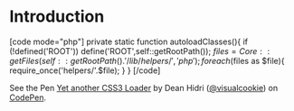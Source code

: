 # Introduction

[code mode="php"]
private static function autoloadClasses(){
    if (!defined('ROOT')) define('ROOT',self::getRootPath());
		$files = Core::getFiles(self::getRootPath().'/lib/helpers/','php');
		foreach ($files as $file){
		require_once('helpers/'.$file);
	}
}
[/code]

<p data-height="327" data-theme-id="0" data-slug-hash="uvIrn" data-default-tab="result" data-user="visualcookie" class='codepen'>See the Pen <a href='http://codepen.io/visualcookie/pen/uvIrn/'>Yet another CSS3 Loader</a> by Dean Hidri (<a href='http://codepen.io/visualcookie'>@visualcookie</a>) on <a href='http://codepen.io'>CodePen</a>.</p>
<script async src="//assets.codepen.io/assets/embed/ei.js"></script>